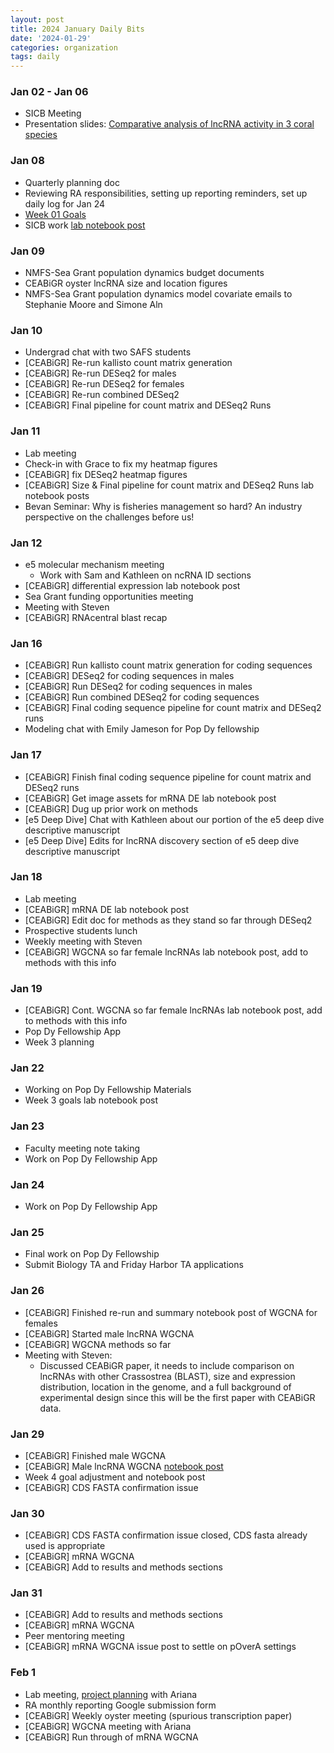 ```yaml
---
layout: post
title: 2024 January Daily Bits
date: '2024-01-29'
categories: organization
tags: daily
---
```


### Jan 02 - Jan 06
* SICB Meeting
* Presentation slides: [Comparative analysis of lncRNA activity in 3 coral species](https://docs.google.com/presentation/d/1_M4tx7BdTsUs2EIXu2VRWIrwEoL8mZ9I2LJz7n_QDnU/edit?usp=sharing)

### Jan 08
* Quarterly planning doc
* Reviewing RA responsibilities, setting up reporting reminders, set up daily log for Jan 24
* [Week 01 Goals](https://zbengt.github.io/2024-01-07-Jan24-Week01-Goals/)
* SICB work [lab notebook post](https://zbengt.github.io/2024-01-08-SICB_coral_lncRNA_comparative/)

### Jan 09
* NMFS-Sea Grant population dynamics budget documents
* CEABiGR oyster lncRNA size and location figures
* NMFS-Sea Grant population dynamics model covariate emails to Stephanie Moore and Simone Aln

### Jan 10
* Undergrad chat with two SAFS students
* [CEABiGR] Re-run kallisto count matrix generation
* [CEABiGR] Re-run DESeq2 for males
* [CEABiGR] Re-run DESeq2 for females
* [CEABiGR] Re-run combined DESeq2
* [CEABiGR] Final pipeline for count matrix and DESeq2 Runs

### Jan 11
* Lab meeting
* Check-in with Grace to fix my heatmap figures
* [CEABiGR] fix DESeq2 heatmap figures
* [CEABiGR] Size & Final pipeline for count matrix and DESeq2 Runs lab notebook posts
* Bevan Seminar: Why is fisheries management so hard? An industry perspective on the challenges before us!

### Jan 12
* e5 molecular mechanism meeting
  * Work with Sam and Kathleen on ncRNA ID sections
* [CEABiGR] differential expression lab notebook post
* Sea Grant funding opportunities meeting
* Meeting with Steven
* [CEABiGR] RNAcentral blast recap

### Jan 16
* [CEABiGR] Run kallisto count matrix generation for coding sequences
* [CEABiGR] DESeq2 for coding sequences in males
* [CEABiGR] Run DESeq2 for coding sequences in males
* [CEABiGR] Run combined DESeq2 for coding sequences
* [CEABiGR] Final coding sequence pipeline for count matrix and DESeq2 runs
* Modeling chat with Emily Jameson for Pop Dy fellowship

### Jan 17
* [CEABiGR] Finish final coding sequence pipeline for count matrix and DESeq2 runs
* [CEABiGR] Get image assets for mRNA DE lab notebook post
* [CEABiGR] Dug up prior work on methods
* [e5 Deep Dive] Chat with Kathleen about our portion of the e5 deep dive descriptive manuscript
* [e5 Deep Dive] Edits for lncRNA discovery section of e5 deep dive descriptive manuscript

### Jan 18
* Lab meeting
* [CEABiGR] mRNA DE lab notebook post
* [CEABiGR] Edit doc for methods as they stand so far through DESeq2
* Prospective students lunch
* Weekly meeting with Steven
* [CEABiGR] WGCNA so far female lncRNAs lab notebook post, add to methods with this info

### Jan 19
* [CEABiGR] Cont. WGCNA so far female lncRNAs lab notebook post, add to methods with this info
* Pop Dy Fellowship App
* Week 3 planning

### Jan 22
* Working on Pop Dy Fellowship Materials
* Week 3 goals lab notebook post

### Jan 23
* Faculty meeting note taking
* Work on Pop Dy Fellowship App

### Jan 24
* Work on Pop Dy Fellowship App

### Jan 25
* Final work on Pop Dy Fellowship
* Submit Biology TA and Friday Harbor TA applications

### Jan 26
* [CEABiGR] Finished re-run and summary notebook post of WGCNA for females
* [CEABiGR] Started male lncRNA WGCNA
* [CEABiGR] WGCNA methods so far
* Meeting with Steven:
  * Discussed CEABiGR paper, it needs to include comparison on lncRNAs with other Crassostrea (BLAST), size and expression distribution, location in the genome, and a full background of experimental design since this will be the first paper with CEABiGR data.
  
### Jan 29
* [CEABiGR] Finished male WGCNA
* [CEABiGR] Male lncRNA WGCNA [notebook post](https://zbengt.github.io/2024-01-29-04-CEABiGR_WGCNA_lncRNA_male/)
* Week 4 goal adjustment and notebook post
* [CEABiGR] CDS FASTA confirmation issue

### Jan 30
* [CEABiGR] CDS FASTA confirmation issue closed, CDS fasta already used is appropriate
* [CEABiGR] mRNA WGCNA
* [CEABiGR] Add to results and methods sections

### Jan 31
* [CEABiGR] Add to results and methods sections
* [CEABiGR] mRNA WGCNA
* Peer mentoring meeting
* [CEABiGR] mRNA WGCNA issue post to settle on pOverA settings

### Feb 1
* Lab meeting, [project planning](https://docs.google.com/spreadsheets/d/11Xw5QXnjyyJYEDEpGr4dzZ3VDq9JwmtPsxUFJBsVlW8/edit#gid=621293901) with Ariana
* RA monthly reporting Google submission form
* [CEABiGR] Weekly oyster meeting (spurious transcription paper)
* [CEABiGR] WGCNA meeting with Ariana
* [CEABiGR] Run through of mRNA WGCNA



